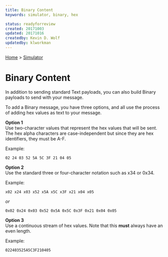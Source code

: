 ```yaml
---
title: Binary Content
keywords: simulator, binary, hex

status: readyforreview
created: 20171003
updated: 20171016
createdby: Kevin D. Wolf
updatedby: klworkman
---
```

[Home](../Index.md) > [Simulator](Index.md)

# Binary Content

In addition to sending standard Text payloads, you can also build Binary payloads to send with your message.

To add a Binary message, you have three options, and all use the process of adding hex values as text to your message.

**Option 1**    
Use two-character values that represent the hex values that will be sent.  The hex alpha characters are case-independent but
since they are hex identifiers, they must be A-F.

   Example:
   ```
   02 24 03 52 5A 5C 3F 21 04 05
   ```

**Option 2**   
Use the standard three or four-character notation such as x34 or 0x34.

   Example:
   ```
   x02 x24 x03 x52 x5A x5C x3F x21 x04 x05
   ```
   *or*
   ```
   0x02 0x24 0x03 0x52 0x5A 0x5C 0x3F 0x21 0x04 0x05
   ```

**Option 3**   
Use a continuous stream of hex values. Note that this **must** always have an even length.

   Example:
   ```
   022403525A5C3F210405
   ```

